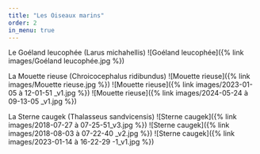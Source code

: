 ```yaml
---
title: "Les Oiseaux marins"
order: 2
in_menu: true
---
```

Le Goéland leucophée (Larus michahellis)
 ![Goéland leucophée]({% link images/Goéland leucophée.jpg %}) 


La Mouette rieuse (Chroicocephalus ridibundus)
 ![Mouette rieuse]({% link images/Mouette rieuse.jpg %}) 
 ![Mouette rieuse]({% link images/2023-01-05 à 12-01-51 _v1.jpg %})
 ![Mouette rieuse]({% link images/2024-05-24 à 09-13-05 _v1.jpg %})

La Sterne caugek (Thalasseus sandvicensis)
 ![Sterne caugek]({% link images/2018-07-27 à 07-25-51_v3.jpg %}) 
 ![Sterne caugek]({% link images/2018-08-03 à 07-22-40 _v2.jpg %}) 
 ![Sterne caugek]({% link images/2023-01-14 à 16-22-29 -1_v1.jpg %}) 